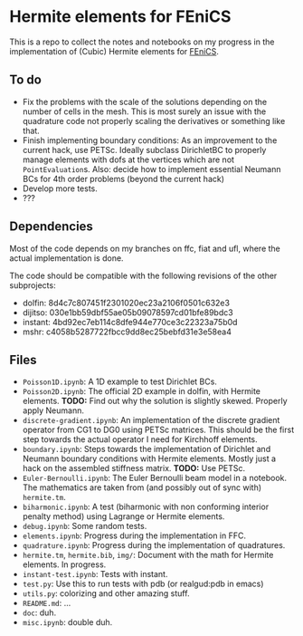 # Hermite elements for FEniCS #

This is a repo to collect the notes and notebooks on my progress in
the implementation of (Cubic) Hermite elements
for [FEniCS](https://fenicsproject.org/).

## To do ##

* Fix the problems with the scale of the solutions depending on the
  number of cells in the mesh. This is most surely an issue with the
  quadrature code not properly scaling the derivatives or something
  like that.
* Finish implementing boundary conditions: As an improvement to the
  current hack, use PETSc. Ideally subclass DirichletBC to properly
  manage elements with dofs at the vertices which are not
  `PointEvaluation`s. Also: decide how to implement essential Neumann
  BCs for 4th order problems (beyond the current hack)
* Develop more tests.
* ???

## Dependencies ##

Most of the code depends on my branches on ffc, fiat and ufl, where
the actual implementation is done.

The code should be compatible with the following revisions of the
other subprojects:

* dolfin: 8d4c7c807451f2301020ec23a2106f0501c632e3
* dijitso: 030e1bb59dbf55ae05b09078597cd01bfe89bdc3
* instant: 4bd92ec7eb114c8dfe944e770ce3c22323a75b0d
* mshr: c4058b5287722fbcc9dd8ec25bebfd31e3e58ea4


## Files ##

* `Poisson1D.ipynb`: A 1D example to test Dirichlet BCs.
* `Poisson2D.ipynb`: The official 2D example in dolfin, with Hermite
  elements. **TODO:** Find out why the solution is slightly
  skewed. Properly apply Neumann.
* `discrete-gradient.ipynb`: An implementation of the discrete
  gradient operator from CG1 to DG0 using PETSc matrices. This should
  be the first step towards the actual operator I need for Kirchhoff
  elements.
* `boundary.ipynb`: Steps towards the implementation of Dirichlet and
  Neumann boundary conditions with Hermite elements. Mostly just a
  hack on the assembled stiffness matrix. **TODO:** Use PETSc.
* `Euler-Bernoulli.ipynb`: The Euler Bernoulli beam model in a
   notebook.  The mathematics are taken from (and possibly out of sync
   with) `hermite.tm`.
* `biharmonic.ipynb`: A test (biharmonic with non conforming interior
   penalty method) using Lagrange or Hermite elements.
* `debug.ipynb`: Some random tests.
* `elements.ipynb`: Progress during the implementation in FFC.
* `quadrature.ipynb`: Progress during the implementation of
   quadratures.
* `hermite.tm`, `hermite.bib`, `img/`: Document with the math for
  Hermite elements. In progress.
* `instant-test.ipynb`: Tests with instant.
* `test.py`: Use this to run tests with pdb (or realgud:pdb in emacs)
* `utils.py`: colorizing and other amazing stuff.
* `README.md`: ...
* `doc`: duh.
* `misc.ipynb`: double duh.
